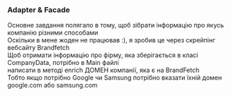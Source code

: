 ### Adapter & Facade
Основне завдання полягало в тому, щоб зібрати інформацію про якусь компанію різними способами <br>
Оскільки в мене жоден не працював :), я зробив це через скрейпінг вебсайту Brandfetch <br>
Щоб отримати інформацію про фірму, яка зберігається в класі CompanyData, потрібно в Main файлі <br>
написати в методі enrich ДОМЕН компанії, яка є на BrandFetch <br>
Тобто якщо потрібно Google чи Samsung потрібно вказати їхній домен google.com або samsung.com <br>
